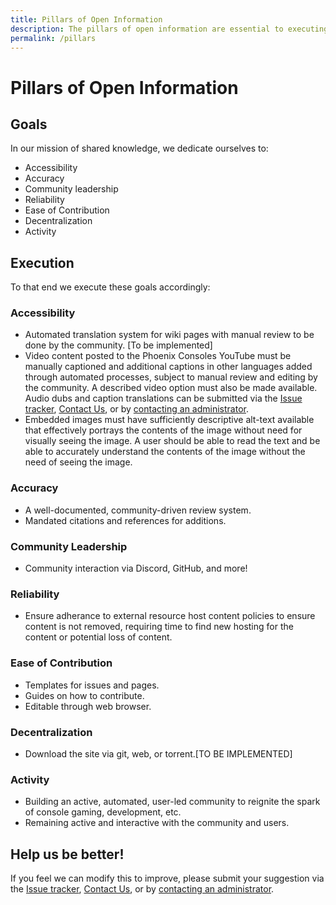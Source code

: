 ```yaml
---
title: Pillars of Open Information
description: The pillars of open information are essential to executing our mission as an open information project.
permalink: /pillars
---
```


# Pillars of Open Information

## Goals

In our mission of shared knowledge, we dedicate ourselves to:

- Accessibility
- Accuracy
- Community leadership
- Reliability
- Ease of Contribution
- Decentralization
- Activity

## Execution

To that end we execute these goals accordingly:

### Accessibility

- Automated translation system for wiki pages with manual review to be done by the community. [To be implemented]
- Video content posted to the Phoenix Consoles YouTube must be manually captioned and additional captions in other languages added through automated processes, subject to manual review and editing by the community. A described video option must also be made available. Audio dubs and caption translations can be submitted via the [Issue tracker]( {{site.baseurl}}/issues), [Contact Us](https://www.phoenixconsoles.org/contactus), or by [contacting an administrator]( {{site.baseurl}}/contactadmin). 
- Embedded images must have sufficiently descriptive alt-text available that effectively portrays the contents of the image without need for visually seeing the image. A user should be able to read the text and be able to accurately understand the contents of the image without the need of seeing the image.

### Accuracy

- A well-documented, community-driven review system.
- Mandated citations and references for additions.

### Community Leadership

- Community interaction via Discord, GitHub, and more!

### Reliability

- Ensure adherance to external resource host content policies to ensure content is not removed, requiring time to find new hosting for the content or potential loss of content.

### Ease of Contribution

- Templates for issues and pages.
- Guides on how to contribute.
- Editable through web browser.

### Decentralization

- Download the site via git, web, or torrent.[TO BE IMPLEMENTED]

### Activity

- Building an active, automated, user-led community to reignite the spark of console gaming, development, etc.
- Remaining active and interactive with the community and users.

## Help us be better!

If you feel we can modify this to improve, please submit your suggestion via the [Issue tracker]( {{site.baseurl}}/issues), [Contact Us](https://www.phoenixconsoles.org/contactus), or by [contacting an administrator]( {{site.baseurl}}/contactadmin). 
